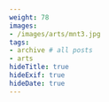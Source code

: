 ```yaml
---
weight: 78
images:
- /images/arts/mnt3.jpg
tags:
- archive # all posts
- arts
hideTitle: true
hideExif: true
hideDate: true
---
```

